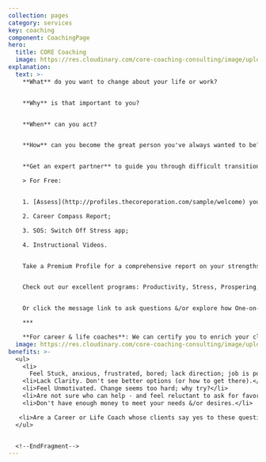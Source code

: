 ```yaml
---
collection: pages
category: services
key: coaching
component: CoachingPage
hero:
  title: CORE Coaching
  image: https://res.cloudinary.com/core-coaching-consulting/image/upload/v1596493058/pexels-pixabay-161154_uftaqi.jpg
explanation:
  text: >-
    **What** do you want to change about your life or work?


    **Why** is that important to you?


    **When** can you act?


    **How** can you become the great person you've always wanted to be?


    **Get an expert partner** to guide you through difficult transitions & remove obstacles so you can transform yourself into a powerful leader of every part of your life, work & relationships.

    > For Free:


    1. [Assess](http://profiles.thecoreporation.com/sample/welcome) your greatest strength and liability;

    2. Career Compass Report;

    3. SOS: Switch Off Stress app;

    4. Instructional Videos.


    Take a Premium Profile for a comprehensive report on your strengths and weaknesses (plus specific ways to improve them).


    Check out our excellent programs: Productivity, Stress, Prospering, and Leading Your Life and Work seminar or 3-month implementation program.


    Or click the message link to ask questions &/or explore how One-on-One CORE Coaching could change your life, work & relationships, now and forever.

    ***

    **For career & life coaches**: We can certify you to enrich your clients with The Balancing Act's holistic processes, programs and diagnostic profiles.
  image: https://res.cloudinary.com/core-coaching-consulting/image/upload/v1600816113/Coaching_cropped_ibup02.jpg
benefits: >-
  <ul>
    <li>
      Feel Stuck, anxious, frustrated, bored; lack direction; job is poor fit.</li>
    <li>Lack Clarity. Don't see better options (or how to get there).</li>
    <li>Feel Unmotivated. Change seems too hard; why try?</li>
    <li>Are not sure who can help - and feel reluctant to ask for favors.</li>
    <li>Don't have enough money to meet your needs &/or desires.</li>

   <li>Are a Career or Life Coach whose clients say yes to these questions.</li>
  </ul>


  <!--EndFragment-->
---
```

